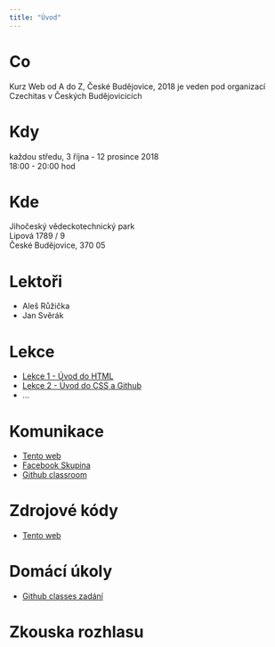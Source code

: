 ```yaml
---
title: "Úvod"
---
```


# Co

Kurz Web od A do Z, České Budějovice, 2018 je veden pod organizací Czechitas v Českých Budějovicicích

# Kdy

každou středu, 3 října - 12 prosince 2018  
18:00 - 20:00 hod

# Kde

Jihočeský vědeckotechnický park  
Lipová 1789 / 9  
České Budějovice, 370 05  

# Lektoři

* Aleš Růžička
* Jan Svěrák

# Lekce

* [Lekce 1 - Úvod do HTML](/lekce/lekce1/)
* [Lekce 2 - Úvod do CSS a Github](/lekce/lekce2/)
* ...

# Komunikace

* [Tento web](https://czechitaswebcb2018.alesruzicka.eu/)
* [Facebook Skupina](https://www.facebook.com/groups/2253530994881739/)
* [Github classroom](https://classroom.github.com/classrooms/43038795-czechitascb-web-od-a-do-z-podzim-2018)

# Zdrojové kódy

* [Tento web](https://github.com/AlesRuzickaEu/CzechitasWebCb2018Web)

# Domácí úkoly

* [Github classes zadání](https://classroom.github.com/a/qOUvF8B3)

# Zkouska rozhlasu 